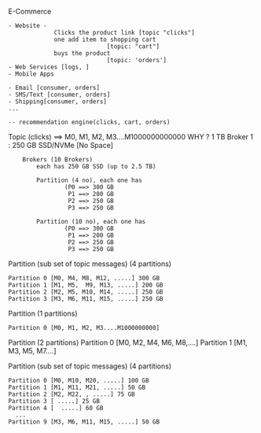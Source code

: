 E-Commerce

    - Website -
                 Clicks the product link [topic "clicks"]
                 one add item to shopping cart
                                [topic: "cart"]
                 buys the product
                                [topic: 'orders']
    - Web Services [logs, ]
    - Mobile Apps

    - Email [consumer, orders]
    - SMS/Text [consumer, orders]
    - Shipping[consumer, orders]
    ...

    -- recommendation engine(clicks, cart, orders)


Topic (clicks) ==> M0, M1, M2, M3....M1000000000000
    WHY ? 1 TB
        Broker 1 : 250 GB SSD/NVMe [No Space]

        Brokers (10 Brokers)
            each has 250 GB SSD (up to 2.5 TB)

            Partition (4 no), each one has 
                    (P0 ==> 300 GB
                     P1 ==> 200 GB
                     P2 ==> 250 GB
                     P3 ==> 250 GB

            Partition (10 no), each one has 
                    (P0 ==> 300 GB
                     P1 ==> 200 GB
                     P2 ==> 250 GB
                     P3 ==> 250 GB

Partition (sub set of topic messages) (4 partitions)

    Partition 0 [M0, M4, M8, M12, .....] 300 GB
    Partition 1 [M1, M5,  M9, M13, .....] 200 GB
    Partition 2 [M2, M5, M10, M14, .....] 250 GB
    Partition 3 [M3, M6, M11, M15, .....] 250 GB

Partition (1 partitions)

    Partition 0 [M0, M1, M2, M3....M1000000000]

Partition (2 partitions)
     Partition 0 [M0, M2, M4, M6, M8,....]
     Partition 1 [M1, M3, M5, M7....]



Partition (sub set of topic messages) (4 partitions)

    Partition 0 [M0, M10, M20, .....] 100 GB
    Partition 1 [M1, M11, M21, .....] 50 GB
    Partition 2 [M2, M22, , .....] 75 GB
    Partition 3 [ .....] 25 GB
    Partition 4 [  .....] 60 GB
      ...
    Partition 9 [M3, M6, M11, M15, .....] 50 GB